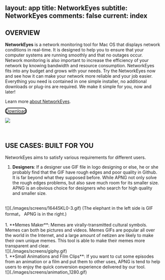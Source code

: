 layout: app
title: NetworkEyes
subtitle: NetworkEyes
comments: false
current: index
---


## OVERVIEW

**NetworkEyes** is a network monitoring tool for Mac OS that displays network conditions in real-time. It is designed to help you to ensure that your computer systems are running smoothly and that no outages occur. Network monitoring is also important to increase the efficiency of your network by knowing bandwidth and resource consumption. NetworkEyes fits into any budget and grows with your 
needs. Try the NetworkEyes now and see how it can make your network more reliable and your job easier. Everything you need is contained in one simple installer, no additional downloads or plug-ins are required. We make it simple for you, now and later!

Learn more [about NetworkEyes](./features.html).

<a href="./download.html"><span class="cls-banner-start-link" style="border: 2px solid; border-radius: 25px;"><i class="fa fa-download fa-3x" aria-hidden="true"></i> <span> Download </span></span></a>
<br>

<!-- ![](./images/screens/s2_953x525.png) -->
![](./images/screens/gmagongif_intro_1440x900.png)

<br>

## USE CASES: BUILT FOR YOU
 NetworkEyes aims to satisfy various requirements for different users. 

1. **Designers**: If a designer use GIF file in logo designing or else, he or she probably find that the GIF have rough edges and poor quality in Github. It is far beyond what they supposed before. While APNG not only solve the rough edges problems, but also save much room for its smaller size. APNG is an obvious choice for designers who search for high quality and smaller size. 
<br>
![](./images/screens/16445KL0-3.gif)
(The elephant in the left side is GIF format， APNG is in the right.)
<br>
<br>
1. **Memes Maker**: Memes are virally-transmitted cultural symbols. Memes can both be pictures and videos. Memes GIFs are popular all over the world in the Internet, and a large amount of netizen are likely to make their own unique memes. This tool is able to make their memes more transparent and clear.                                            
<br>
![](./images/screens/giphy.gif)
<br>
1. **Small Animations and Film Clips**: If you want to cut some episodes from an animation or a film and put them to other uses, APNG is tend to help users to enjoy the quick conversion experience delivered by our tool.
<br>
![](./images/screens/animation_1280.gif)
<br>

